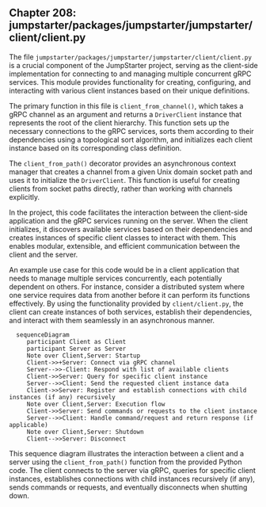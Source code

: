 ## Chapter 208: jumpstarter/packages/jumpstarter/jumpstarter/client/client.py

 The file `jumpstarter/packages/jumpstarter/jumpstarter/client/client.py` is a crucial component of the JumpStarter project, serving as the client-side implementation for connecting to and managing multiple concurrent gRPC services. This module provides functionality for creating, configuring, and interacting with various client instances based on their unique definitions.

   The primary function in this file is `client_from_channel()`, which takes a gRPC channel as an argument and returns a `DriverClient` instance that represents the root of the client hierarchy. This function sets up the necessary connections to the gRPC services, sorts them according to their dependencies using a topological sort algorithm, and initializes each client instance based on its corresponding class definition.

   The `client_from_path()` decorator provides an asynchronous context manager that creates a channel from a given Unix domain socket path and uses it to initialize the `DriverClient`. This function is useful for creating clients from socket paths directly, rather than working with channels explicitly.

   In the project, this code facilitates the interaction between the client-side application and the gRPC services running on the server. When the client initializes, it discovers available services based on their dependencies and creates instances of specific client classes to interact with them. This enables modular, extensible, and efficient communication between the client and the server.

   An example use case for this code would be in a client application that needs to manage multiple services concurrently, each potentially dependent on others. For instance, consider a distributed system where one service requires data from another before it can perform its functions effectively. By using the functionality provided by `client/client.py`, the client can create instances of both services, establish their dependencies, and interact with them seamlessly in an asynchronous manner.

 ```mermaid
   sequenceDiagram
      participant Client as Client
      participant Server as Server
      Note over Client,Server: Startup
      Client->>+Server: Connect via gRPC channel
      Server-->>-Client: Respond with list of available clients
      Client->>Server: Query for specific client instance
      Server-->>Client: Send the requested client instance data
      Client->>Server: Register and establish connections with child instances (if any) recursively
      Note over Client,Server: Execution flow
      Client->>Server: Send commands or requests to the client instance
      Server-->>Client: Handle command/request and return response (if applicable)
      Note over Client,Server: Shutdown
      Client-->>Server: Disconnect
   ```

This sequence diagram illustrates the interaction between a client and a server using the `client_from_path()` function from the provided Python code. The client connects to the server via gRPC, queries for specific client instances, establishes connections with child instances recursively (if any), sends commands or requests, and eventually disconnects when shutting down.